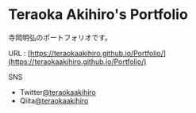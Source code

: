 # Teraoka Akihiro's Portfolio

寺岡明弘のポートフォリオです。

URL : [https://teraokaakihiro.github.io/Portfolio/](https://teraokaakihiro.github.io/Portfolio/)

SNS
- Twitter[@teraokaakihiro](https://twitter.com/teraokaakihiro)
- Qiita[@teraokaakihiro](https://qiita.com/teraokaakihiro)